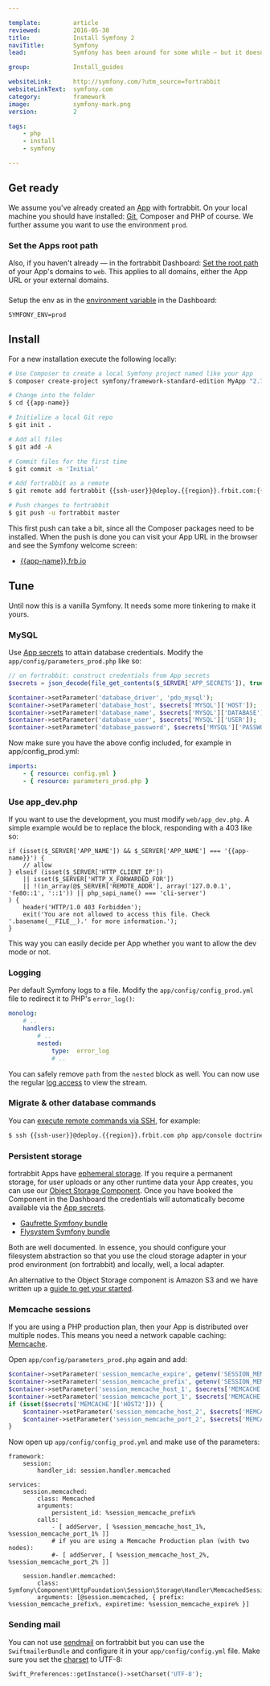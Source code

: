 ```yaml
---

template:         article
reviewed:         2016-05-30
title:            Install Symfony 2
naviTitle:        Symfony
lead:             Symfony has been around for some while — but it doesn't look old. Learn how to install and tune Symfony 2 on fortrabbit.

group:            Install_guides

websiteLink:      http://symfony.com/?utm_source=fortrabbit
websiteLinkText:  symfony.com
category:         framework
image:            symfony-mark.png
version:          2

tags:
    - php
    - install
    - symfony

---
```



## Get ready

We assume you've already created an [App](app) with fortrabbit. On your local machine you should have installed: [Git](/git), Composer and PHP of course. We further assume you want to use the environment `prod`.

<!-- TODO: rewrite on stack config helper launch -->

### Set the Apps root path

Also, if you haven't already — in the fortrabbit Dashboard: [Set the root path](/app#toc-set-a-custom-root-path) of your App's domains to `web`. This applies to all domains, either the App URL or your external domains.


### 

Setup the env as in the [environment variable](/env-vars) in the Dashboard:

```
SYMFONY_ENV=prod
```


## Install

For a new installation execute the following locally:

```bash
# Use Composer to create a local Symfony project named like your App
$ composer create-project symfony/framework-standard-edition MyApp "2.7.*"

# Change into the folder
$ cd {{app-name}}

# Initialize a local Git repo
$ git init .

# Add all files
$ git add -A

# Commit files for the first time
$ git commit -m 'Initial'

# Add fortrabbit as a remote
$ git remote add fortrabbit {{ssh-user}}@deploy.{{region}}.frbit.com:{{app-name}}.git

# Push changes to fortrabbit
$ git push -u fortrabbit master
```

This first push can take a bit, since all the Composer packages need to be installed. When the push is done you can visit your App URL in the browser and see the Symfony welcome screen:

* [{{app-name}}.frb.io](https://{{app-name}}.frb.io)


## Tune

Until now this is a vanilla Symfony. It needs some more tinkering to make it yours.

### MySQL

<!-- TODO: environment detection like in Laravel -->

Use [App secrets](secrets) to attain database credentials. Modify the `app/config/parameters_prod.php` like so:

```php
// on fortrabbit: construct credentials from App secrets
$secrets = json_decode(file_get_contents($_SERVER['APP_SECRETS']), true);

$container->setParameter('database_driver', 'pdo_mysql');
$container->setParameter('database_host', $secrets['MYSQL']['HOST']);
$container->setParameter('database_name', $secrets['MYSQL']['DATABASE']);
$container->setParameter('database_user', $secrets['MYSQL']['USER']);
$container->setParameter('database_password', $secrets['MYSQL']['PASSWORD']);
```

Now make sure you have the above config included, for example in app/config_prod.yml:

```yaml
imports:
    - { resource: config.yml }
    - { resource: parameters_prod.php }
```



### Use app_dev.php

<!-- TODO: what is "the development"?  -->

If you want to use the development, you must modify `web/app_dev.php`. A simple example would be to replace the block, responding with a 403 like so:

```
if (isset($_SERVER['APP_NAME']) && $_SERVER['APP_NAME'] === '{{app-name}}') {
    // allow
} elseif (isset($_SERVER['HTTP_CLIENT_IP'])
    || isset($_SERVER['HTTP_X_FORWARDED_FOR'])
    || !(in_array(@$_SERVER['REMOTE_ADDR'], array('127.0.0.1', 'fe80::1', '::1')) || php_sapi_name() === 'cli-server')
) {
    header('HTTP/1.0 403 Forbidden');
    exit('You are not allowed to access this file. Check '.basename(__FILE__).' for more information.');
}
```

This way you can easily decide per App whether you want to allow the dev mode or not.


### Logging

Per default Symfony logs to a file. Modify the `app/config/config_prod.yml` file to redirect it to PHP's `error_log()`:

``` yaml
monolog:
    # ..
    handlers:
        # ..
        nested:
            type:  error_log
            # ..
```

You can safely remove `path` from the `nested` block as well. You can now use the regular [log access](logging) to view the stream.

### Migrate & other database commands

You can [execute remote commands via SSH](/remote-ssh-execution), for example:

```bash
$ ssh {{ssh-user}}@deploy.{{region}}.frbit.com php app/console doctrine:migrations:generate
```

### Persistent storage

fortrabbit Apps have [ephemeral storage](quirks#toc-ephemeral-storage). If you require a permanent storage, for user uploads or any other runtime data your App creates, you can use our [Object Storage Component](/object-storage). Once you have booked the Component in the Dashboard the credentials will automatically become available via the [App secrets](/secrets).

* [Gaufrette Symfony bundle](https://github.com/KnpLabs/KnpGaufretteBundle)
* [Flysystem Symfony bundle](https://github.com/1up-lab/OneupFlysystemBundle)

Both are well documented. In essence, you should configure your filesystem abstraction so that you use the cloud storage adapter in your prod environment (on fortrabbit) and locally, well, a local adapter.

An alternative to the Object Storage component is Amazon S3 and we have written up a [guide to get your started](new-app-cloud-storage-s3).

### Memcache sessions

If you are using a PHP production plan, then your App is distributed over multiple nodes. This means you need a network capable caching: [Memcache](memcache).

Open `app/config/parameters_prod.php` again and add:

```php
$container->setParameter('session_memcache_expire', getenv('SESSION_MEMCACHE_EXPIRE') ?: 86400);
$container->setParameter('session_memcache_prefix', getenv('SESSION_MEMCACHE_PREFIX') ?: 'ez_');
$container->setParameter('session_memcache_host_1', $secrets['MEMCACHE']['HOST1']);
$container->setParameter('session_memcache_port_1', $secrets['MEMCACHE']['PORT1']);
if (isset($secrets['MEMCACHE']['HOST2'])) {
    $container->setParameter('session_memcache_host_2', $secrets['MEMCACHE']['HOST2']);
    $container->setParameter('session_memcache_port_2', $secrets['MEMCACHE']['PORT2']);
}
```

Now open up `app/config/config_prod.yml` and make use of the parameters:

```
framework:
    session:
        handler_id: session.handler.memcached

services:
    session.memcached:
        class: Memcached
        arguments:
            persistent_id: %session_memcache_prefix%
        calls:
            - [ addServer, [ %session_memcache_host_1%, %session_memcache_port_1% ]]
            # if you are using a Memcache Production plan (with two nodes):
            #- [ addServer, [ %session_memcache_host_2%, %session_memcache_port_2% ]]

    session.handler.memcached:
        class:     Symfony\Component\HttpFoundation\Session\Storage\Handler\MemcachedSessionHandler
        arguments: [@session.memcached, { prefix: %session_memcache_prefix%, expiretime: %session_memcache_expire% }]
```

### Sending mail

You can not use [sendmail](quirks#toc-mailing) on fortrabbit but you can use the `SwiftmailerBundle` and configure it in your `app/config/config.yml` file. Make sure you set the [charset](encoding) to UTF-8:

```php
Swift_Preferences::getInstance()->setCharset('UTF-8');
```
